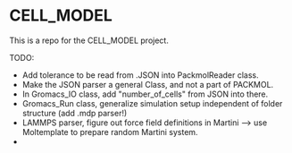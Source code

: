 # CELL_MODEL

This is a repo for the CELL_MODEL project. 

TODO: 

- Add tolerance to be read from .JSON into PackmolReader class. 
- Make the JSON parser a general Class, and not a part of PACKMOL. 
- In Gromacs_IO class, add "number_of_cells" from JSON into there. 
- Gromacs_Run class, generalize simulation setup independent of folder structure (add .mdp parser!)
- LAMMPS parser, figure out force field definitions in Martini --> use Moltemplate to prepare random Martini system. 
- 
